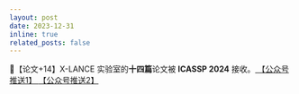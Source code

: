 ```yaml
---
layout: post
date: 2023-12-31
inline: true
related_posts: false
---
```


📃【论文+14】X-LANCE 实验室的**十四篇**论文被 **ICASSP 2024** 接收。<a href="https://mp.weixin.qq.com/s/OwneRjQfcdmeORCVijl0og"> 【公众号推送1】 </a> <a href="https://mp.weixin.qq.com/s/7GdYKCw8QYlaWHuxj8ZpqA"> 【公众号推送2】 </a>
